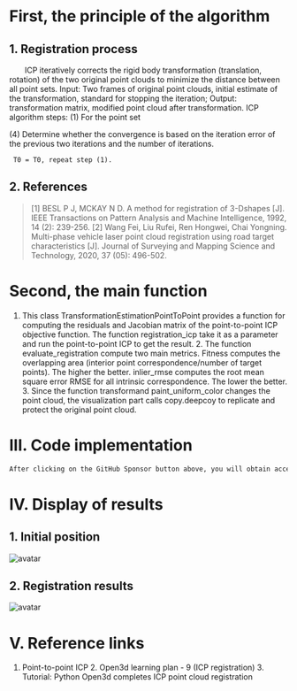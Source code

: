 #  First, the principle of the algorithm 

##  1. Registration process 

   ICP iteratively corrects the rigid body transformation (translation, rotation) of the two original point clouds to minimize the distance between all point sets. Input: Two frames of original point clouds, initial estimate of the transformation, standard for stopping the iteration; Output: transformation matrix, modified point cloud after transformation. ICP algorithm steps: (1) For the point set 

 (4) Determine whether the convergence is based on the iteration error of the previous two iterations and the number of iterations.

     T0 = T0, repeat step (1). 

##  2. References 

>  [1] BESL P J, MCKAY N D. A method for registration of 3-Dshapes [J]. IEEE Transactions on Pattern Analysis and Machine Intelligence, 1992, 14 (2): 239-256. [2] Wang Fei, Liu Rufei, Ren Hongwei, Chai Yongning. Multi-phase vehicle laser point cloud registration using road target characteristics [J]. Journal of Surveying and Mapping Science and Technology, 2020, 37 (05): 496-502. 

#  Second, the main function 

 1. This class TransformationEstimationPointToPoint provides a function for computing the residuals and Jacobian matrix of the point-to-point ICP objective function. The function registration_icp take it as a parameter and run the point-to-point ICP to get the result. 2. The function evaluate_registration compute two main metrics. Fitness computes the overlapping area (interior point correspondence/number of target points). The higher the better. inlier_rmse computes the root mean square error RMSE for all intrinsic correspondence. The lower the better. 3. Since the function transformand paint_uniform_color changes the point cloud, the visualization part calls copy.deepcoy to replicate and protect the original point cloud. 

#  III. Code implementation 

  ```python  
After clicking on the GitHub Sponsor button above, you will obtain access permissions to my private code repository ( https://github.com/slowlon/my_code_bar ) to view this blog code. By searching the code number of this blog, you can find the code you need, code number is: 2024020309574429074
  ```  
#  IV. Display of results 

##  1. Initial position 

 ![avatar]( 20200828190129900.png) 

##  2. Registration results 

 ![avatar]( 2020082819022375.png) 

#  V. Reference links 

 1. Point-to-point ICP 2. Open3d learning plan - 9 (ICP registration) 3. Tutorial: Python Open3d completes ICP point cloud registration 

